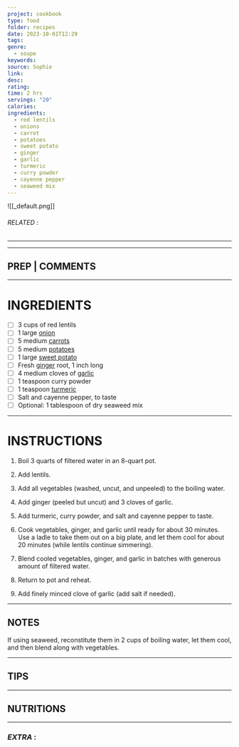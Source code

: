 ```yaml
---
project: cookbook
type: food
folder: recipes
date: 2023-10-01T12:29
tags: 
genre:
  - soupe
keywords: 
source: Sophie
link: 
desc: 
rating: 
time: 2 hrs
servings: "20"
calories: 
ingredients:
  - red lentils
  - onions
  - carrot
  - potatoes
  - sweet potato
  - ginger
  - garlic
  - turmeric
  - curry powder
  - cayenne pepper
  - seaweed mix
---
```


![[_default.png]]
###### *RELATED* : 
---


---
## PREP | COMMENTS



---
# INGREDIENTS

- [ ] 3 cups of red lentils
- [ ] 1 large [onion](http://foodfacts.mercola.com/onion.html)
- [ ] 5 medium [carrots](http://foodfacts.mercola.com/carrot.html)
- [ ] 5 medium [potatoes](http://foodfacts.mercola.com/potato.html)
- [ ] 1 large [sweet potato](http://foodfacts.mercola.com/sweet-potatoes.html)
- [ ] Fresh [ginger](http://foodfacts.mercola.com/ginger.html) root, 1 inch long
- [ ] 4 medium cloves of [garlic](http://foodfacts.mercola.com/garlic.html) 
- [ ] 1 teaspoon curry powder
- [ ] 1 teaspoon [turmeric](http://foodfacts.mercola.com/turmeric.html)
- [ ] Salt and cayenne pepper, to taste
- [ ] Optional: 1 tablespoon of dry seaweed mix

---
# INSTRUCTIONS

1. Boil 3 quarts of filtered water in an 8-quart pot.
    
2. Add lentils.
    
3. Add all vegetables (washed, uncut, and unpeeled) to the boiling water.
    
4. Add ginger (peeled but uncut) and 3 cloves of garlic.
    
5. Add turmeric, curry powder, and salt and cayenne pepper to taste.
    
6. Cook vegetables, ginger, and garlic until ready for about 30 minutes. Use a ladle to take them out on a big plate, and let them cool for about 20 minutes (while lentils continue simmering).
    
7. Blend cooled vegetables, ginger, and garlic in batches with generous amount of filtered water.
    
8. Return to pot and reheat.
    
9. Add finely minced clove of garlic (add salt if needed).

---
## NOTES

If using seaweed, reconstitute them in 2 cups of boiling water, let them cool, and then blend along with vegetables.

---
## TIPS



---
## NUTRITIONS



---
### *EXTRA* :



